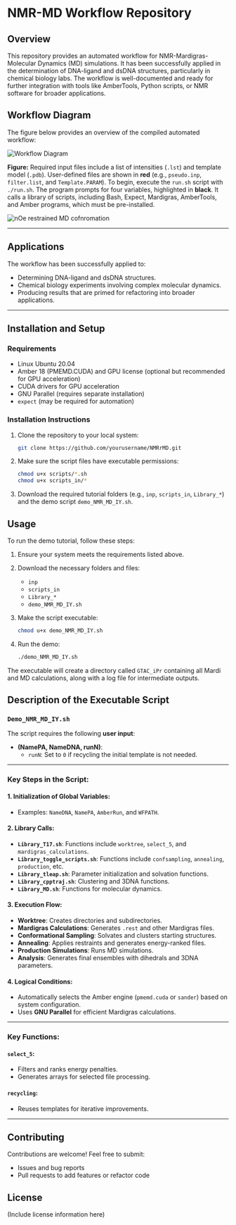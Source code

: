 # NMR-MD Workflow Repository

## Overview

This repository provides an automated workflow for NMR-Mardigras-Molecular Dynamics (MD) simulations. It has been successfully applied in the determination of DNA-ligand and dsDNA structures, particularly in chemical biology labs. The workflow is well-documented and ready for further integration with tools like AmberTools, Python scripts, or NMR software for broader applications.

## Workflow Diagram

The figure below provides an overview of the compiled automated workflow:

![Workflow Diagram](../doc/Exe_flowchart.png)

**Figure:** Required input files include a list of intensities (`.lst`) and template model (`.pdb`). User-defined files are shown in **red** (e.g., `pseudo.inp`, `filter.list`, and `Template.PARAM`). To begin, execute the `run.sh` script with `./run.sh`. The program prompts for four variables, highlighted in **black**. It calls a library of scripts, including Bash, Expect, Mardigras, AmberTools, and Amber programs, which must be pre-installed.

![nOe restrained MD cofnromation](../doc/nOe_restrained_MD_conformation.gif)

---

## Applications

The workflow has been successfully applied to:
- Determining DNA-ligand and dsDNA structures.
- Chemical biology experiments involving complex molecular dynamics.
- Producing results that are primed for refactoring into broader applications.

---

## Installation and Setup

### Requirements
- Linux Ubuntu 20.04
- Amber 18 (PMEMD.CUDA) and GPU license (optional but recommended for GPU acceleration)
- CUDA drivers for GPU acceleration
- GNU Parallel (requires separate installation)
- `expect` (may be required for automation)

### Installation Instructions
1. Clone the repository to your local system:
    ```bash
    git clone https://github.com/yourusername/NMRrMD.git
    ```
2. Make sure the script files have executable permissions:
    ```bash
    chmod u+x scripts/*.sh
    chmod u+x scripts_in/*
    ```

3. Download the required tutorial folders (e.g., `inp`, `scripts_in`, `Library_*`) and the demo script `demo_NMR_MD_IY.sh`.


## Usage

To run the demo tutorial, follow these steps:

1. Ensure your system meets the requirements listed above.
2. Download the necessary folders and files:
    - `inp`
    - `scripts_in`
    - `Library_*`
    - `demo_NMR_MD_IY.sh`

3. Make the script executable:
    ```bash
    chmod u+x demo_NMR_MD_IY.sh
    ```

4. Run the demo:
    ```bash
    ./demo_NMR_MD_IY.sh
    ```

The executable will create a directory called `GTAC_iPr` containing all Mardi and MD calculations, along with a log file for intermediate outputs.

## Description of the Executable Script

### `Demo_NMR_MD_IY.sh`

The script requires the following **user input**:
- **(NamePA, NameDNA, runN)**:
  - `runN`: Set to `0` if recycling the initial template is not needed.

---

### Key Steps in the Script:

#### 1. Initialization of Global Variables:
- Examples: `NameDNA`, `NamePA`, `AmberRun`, and `WFPATH`.

#### 2. Library Calls:
- **`Library_T17.sh`**: Functions include `worktree`, `select_5`, and `mardigras_calculations`.
- **`Library_toggle_scripts.sh`**: Functions include `confsampling`, `annealing`, `production`, etc.
- **`Library_tleap.sh`**: Parameter initialization and solvation functions.
- **`Library_cpptraj.sh`**: Clustering and 3DNA functions.
- **`Library_MD.sh`**: Functions for molecular dynamics.

#### 3. Execution Flow:
- **Worktree**: Creates directories and subdirectories.
- **Mardigras Calculations**: Generates `.rest` and other Mardigras files.
- **Conformational Sampling**: Solvates and clusters starting structures.
- **Annealing**: Applies restraints and generates energy-ranked files.
- **Production Simulations**: Runs MD simulations.
- **Analysis**: Generates final ensembles with dihedrals and 3DNA parameters.

#### 4. Logical Conditions:
- Automatically selects the Amber engine (`pmemd.cuda` or `sander`) based on system configuration.
- Uses **GNU Parallel** for efficient Mardigras calculations.

---

### Key Functions:

#### `select_5`:
- Filters and ranks energy penalties.
- Generates arrays for selected file processing.

#### `recycling`:
- Reuses templates for iterative improvements.

---

## Contributing

Contributions are welcome! Feel free to submit:
- Issues and bug reports
- Pull requests to add features or refactor code

## License

(Include license information here)
